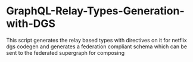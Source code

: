 # GraphQL-Relay-Types-Generation-with-DGS
This script generates the relay based types with directives on it for netflix dgs codegen and generates a federation compliant schema which can be sent to the federated supergraph for composing 
